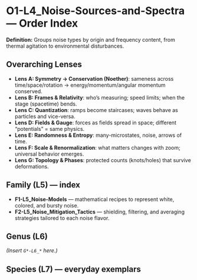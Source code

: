 # O1-L4_Noise-Sources-and-Spectra — Order Index
**Definition:** Groups noise types by origin and frequency content, from thermal agitation to environmental disturbances.

## Overarching Lenses

- **Lens A: Symmetry -> Conservation (Noether)**: sameness across time/space/rotation → energy/momentum/angular momentum conserved.
- **Lens B: Frames & Relativity**: who’s measuring; speed limits; when the stage (spacetime) bends.
- **Lens C: Quantization**: ramps become staircases; waves behave as particles and vice-versa.
- **Lens D: Fields & Gauge**: forces as fields spread in space; different “potentials” = same physics.
- **Lens E: Randomness & Entropy**: many-microstates, noise, arrows of time.
- **Lens F: Scale & Renormalization**: what matters changes with zoom; universal behavior emerges.
- **Lens G: Topology & Phases**: protected counts (knots/holes) that survive deformations.

## Family (L5) — index
- **F1-L5_Noise-Models** — mathematical recipes to represent white, colored, and bursty noise.
- **F2-L5_Noise_Mitigation_Tactics** — shielding, filtering, and averaging strategies tailored to each noise flavor.
## Genus (L6)
_(Insert `G*-L6_*` here.)_
## Species (L7) — everyday exemplars
